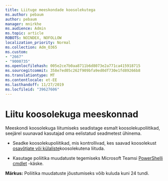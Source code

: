 ```yaml
---
title: Liituge meeskondade koosolekutega
ms.author: pebaum
author: pebaum
manager: mnirkhe
ms.audience: Admin
ms.topic: article
ROBOTS: NOINDEX, NOFOLLOW
localization_priority: Normal
ms.collection: Adm_O365
ms.custom:
- "2667"
- "9000735"
ms.openlocfilehash: 005e2ce7b0aa8711b6d8073e2a771ca415918715
ms.sourcegitcommit: 358e7ed05c262f909bfa9ed0df730e1fd89266b8
ms.translationtype: MT
ms.contentlocale: et-EE
ms.lasthandoff: 11/27/2019
ms.locfileid: "39627606"
---
```

# <a name="join-a-meeting-in-teams"></a>Liitu koosolekuga meeskonnad

Meeskondi koosolekuga liitumiseks seadistage esmalt koosolekupoliitikad, seejärel suunavad kasutajad oma eelistatud seadmetest ühinema.

- Seadke koosolekupoliitikad, mis kontrollivad, kes saavad koosolekust [osavõtjate või külaliste](https://docs.microsoft.com/microsoftteams/meeting-policies-in-teams#meeting-policy-settings---participants--guests)koosolekutena liituda. 

- Kasutage poliitika muudatuste tegemiseks Microsoft Teamsi [PowerShelli cmdlet](https://docs.microsoft.com/microsoftteams/teams-powershell-overview) -käske.    

**Märkus:** Poliitika muudatuste jõustumiseks võib kuluda kuni 24 tundi.